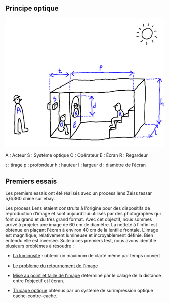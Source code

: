 ## Principe optique

 ![plan d'ensemble](../plans/ensemble.png)

A : Acteur	S : Système optique	O : Opérateur		E : Écran	R : Regardeur

t : tirage	p : profondeur		h : hauteur		l : largeur	d : diamètre de l’écran

## Premiers essais

Les premiers essais ont été réalisés avec un process lens Zeiss tessar 5,6/360 chiné sur ebay.

Les process Lens étaient construits à l'origine pour des dispositifs de reproduction d’image et sont aujourd’hui utilisés par des photographes qui font du grand et du très grand format. Avec cet objectif, nous sommes arrivé à projeter une image de 60 cm de diamètre. La netteté à l'infini est obtenue en plaçant l'écran à environ 40 cm de la lentille frontale. L'image est magnifique, relativement lumineuse et incroyablement définie. Bien entendu elle est inversée. Suite à ces premiers test, nous avons identifié plusieurs problèmes à résoudre :

- [La luminosité](../technique/luminosite.md) : obtenir un maximum de clarté même par temps couvert

- [Le problème du retournement de l’image](../technique/renversement.md)

- [Mise au point et taille de l'image](../technique/calage.md) déterminé par le calage de la distance entre l’objectif et l’écran.

- [Trucage optique](../technique/surimpression.md) obtenus par un système de surimpression optique cache-contre-cache.
